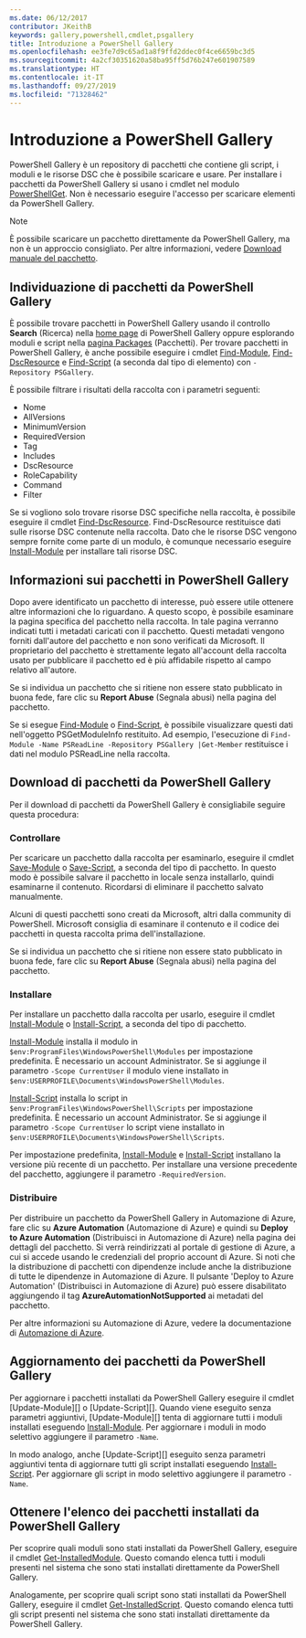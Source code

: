 ```yaml
---
ms.date: 06/12/2017
contributor: JKeithB
keywords: gallery,powershell,cmdlet,psgallery
title: Introduzione a PowerShell Gallery
ms.openlocfilehash: ee3fe7d9c65ad1a8f9ffd2ddec0f4ce6659bc3d5
ms.sourcegitcommit: 4a2cf30351620a58ba95ff5d76b247e601907589
ms.translationtype: HT
ms.contentlocale: it-IT
ms.lasthandoff: 09/27/2019
ms.locfileid: "71328462"
---
```

# <a name="getting-started-with-the-powershell-gallery"></a>Introduzione a PowerShell Gallery

PowerShell Gallery è un repository di pacchetti che contiene gli script, i moduli e le risorse DSC che è possibile scaricare e usare. Per installare i pacchetti da PowerShell Gallery si usano i cmdlet nel modulo [PowerShellGet](/powershell/module/powershellget). Non è necessario eseguire l'accesso per scaricare elementi da PowerShell Gallery.

> [!NOTE]
> È possibile scaricare un pacchetto direttamente da PowerShell Gallery, ma non è un approccio consigliato. Per altre informazioni, vedere [Download manuale del pacchetto](how-to/working-with-packages/manual-download.md).

## <a name="discovering-packages-from-the-powershell-gallery"></a>Individuazione di pacchetti da PowerShell Gallery

È possibile trovare pacchetti in PowerShell Gallery usando il controllo **Search** (Ricerca) nella [home page](https://www.powershellgallery.com) di PowerShell Gallery oppure esplorando moduli e script nella [pagina Packages](https://www.powershellgallery.com/packages) (Pacchetti). Per trovare pacchetti in PowerShell Gallery, è anche possibile eseguire i cmdlet [Find-Module][], [Find-DscResource] e [Find-Script][] (a seconda dal tipo di elemento) con `-Repository PSGallery`.

È possibile filtrare i risultati della raccolta con i parametri seguenti:

- Nome
- AllVersions
- MinimumVersion
- RequiredVersion
- Tag
- Includes
- DscResource
- RoleCapability
- Command
- Filter

Se si vogliono solo trovare risorse DSC specifiche nella raccolta, è possibile eseguire il cmdlet [Find-DscResource][]. Find-DscResource restituisce dati sulle risorse DSC contenute nella raccolta. Dato che le risorse DSC vengono sempre fornite come parte di un modulo, è comunque necessario eseguire [Install-Module][] per installare tali risorse DSC.

## <a name="learning-about-packages-in-the-powershell-gallery"></a>Informazioni sui pacchetti in PowerShell Gallery

Dopo avere identificato un pacchetto di interesse, può essere utile ottenere altre informazioni che lo riguardano. A questo scopo, è possibile esaminare la pagina specifica del pacchetto nella raccolta. In tale pagina verranno indicati tutti i metadati caricati con il pacchetto. Questi metadati vengono forniti dall'autore del pacchetto e non sono verificati da Microsoft. Il proprietario del pacchetto è strettamente legato all'account della raccolta usato per pubblicare il pacchetto ed è più affidabile rispetto al campo relativo all'autore.

Se si individua un pacchetto che si ritiene non essere stato pubblicato in buona fede, fare clic su **Report Abuse** (Segnala abusi) nella pagina del pacchetto.

Se si esegue [Find-Module][] o [Find-Script][], è possibile visualizzare questi dati nell'oggetto PSGetModuleInfo restituito. Ad esempio, l'esecuzione di `Find-Module -Name PSReadLine -Repository PSGallery |Get-Member` restituisce i dati nel modulo PSReadLine nella raccolta.

## <a name="downloading-packages-from-the-powershell-gallery"></a>Download di pacchetti da PowerShell Gallery

Per il download di pacchetti da PowerShell Gallery è consigliabile seguire questa procedura:

### <a name="inspect"></a>Controllare

Per scaricare un pacchetto dalla raccolta per esaminarlo, eseguire il cmdlet [Save-Module][] o [Save-Script][], a seconda del tipo di pacchetto. In questo modo è possibile salvare il pacchetto in locale senza installarlo, quindi esaminarne il contenuto. Ricordarsi di eliminare il pacchetto salvato manualmente.

Alcuni di questi pacchetti sono creati da Microsoft, altri dalla community di PowerShell. Microsoft consiglia di esaminare il contenuto e il codice dei pacchetti in questa raccolta prima dell'installazione.

Se si individua un pacchetto che si ritiene non essere stato pubblicato in buona fede, fare clic su **Report Abuse** (Segnala abusi) nella pagina del pacchetto.

### <a name="install"></a>Installare

Per installare un pacchetto dalla raccolta per usarlo, eseguire il cmdlet [Install-Module][] o [Install-Script][], a seconda del tipo di pacchetto.

[Install-Module][] installa il modulo in `$env:ProgramFiles\WindowsPowerShell\Modules` per impostazione predefinita.
È necessario un account Administrator. Se si aggiunge il parametro `-Scope CurrentUser` il modulo viene installato in `$env:USERPROFILE\Documents\WindowsPowerShell\Modules`.

[Install-Script][] installa lo script in `$env:ProgramFiles\WindowsPowerShell\Scripts` per impostazione predefinita.
È necessario un account Administrator. Se si aggiunge il parametro `-Scope CurrentUser` lo script viene installato in `$env:USERPROFILE\Documents\WindowsPowerShell\Scripts`.

Per impostazione predefinita, [Install-Module][] e [Install-Script][] installano la versione più recente di un pacchetto. Per installare una versione precedente del pacchetto, aggiungere il parametro `-RequiredVersion`.

### <a name="deploy"></a>Distribuire

Per distribuire un pacchetto da PowerShell Gallery in Automazione di Azure, fare clic su **Azure Automation** (Automazione di Azure) e quindi su **Deploy to Azure Automation** (Distribuisci in Automazione di Azure) nella pagina dei dettagli del pacchetto. Si verrà reindirizzati al portale di gestione di Azure, a cui si accede usando le credenziali del proprio account di Azure. Si noti che la distribuzione di pacchetti con dipendenze include anche la distribuzione di tutte le dipendenze in Automazione di Azure. Il pulsante 'Deploy to Azure Automation' (Distribuisci in Automazione di Azure) può essere disabilitato aggiungendo il tag **AzureAutomationNotSupported** ai metadati del pacchetto.

Per altre informazioni su Automazione di Azure, vedere la documentazione di [Automazione di Azure](/azure/automation).

## <a name="updating-packages-from-the-powershell-gallery"></a>Aggiornamento dei pacchetti da PowerShell Gallery

Per aggiornare i pacchetti installati da PowerShell Gallery eseguire il cmdlet [Update-Module][] o [Update-Script][]. Quando viene eseguito senza parametri aggiuntivi, [Update-Module][] tenta di aggiornare tutti i moduli installati eseguendo [Install-Module][]. Per aggiornare i moduli in modo selettivo aggiungere il parametro `-Name`.

In modo analogo, anche [Update-Script][] eseguito senza parametri aggiuntivi tenta di aggiornare tutti gli script installati eseguendo [Install-Script][]. Per aggiornare gli script in modo selettivo aggiungere il parametro `-Name`.

## <a name="list-packages-that-you-have-installed-from-the-powershell-gallery"></a>Ottenere l'elenco dei pacchetti installati da PowerShell Gallery

Per scoprire quali moduli sono stati installati da PowerShell Gallery, eseguire il cmdlet [Get-InstalledModule][]. Questo comando elenca tutti i moduli presenti nel sistema che sono stati installati direttamente da PowerShell Gallery.

Analogamente, per scoprire quali script sono stati installati da PowerShell Gallery, eseguire il cmdlet [Get-InstalledScript][]. Questo comando elenca tutti gli script presenti nel sistema che sono stati installati direttamente da PowerShell Gallery.

[Find-DscResource]: /powershell/module/powershellget/Find-DscResource
[Find-Module]: /powershell/module/powershellget/Find-Module
[Find-Script]: /powershell/module/powershellget/Find-Script
[Get-InstalledModule]: /powershell/module/powershellget/Get-InstalledModule
[Get-InstalledScript]: /powershell/module/powershellget/Get-InstalledScript
[Install-Module]: /powershell/module/powershellget/Install-Module
[Install-Script]: /powershell/module/powershellget/Install-Script
[Publish-Module]: /powershell/module/powershellget/Publish-Module
[Publish-Script]: /powershell/module/powershellget/Publish-Script
[Register-PSRepository]: /powershell/module/powershellget/Register-Repository
[Save-Module]: /powershell/module/powershellget/Save-Module
[Save-Script]: /powershell/module/powershellget/Save-Script
